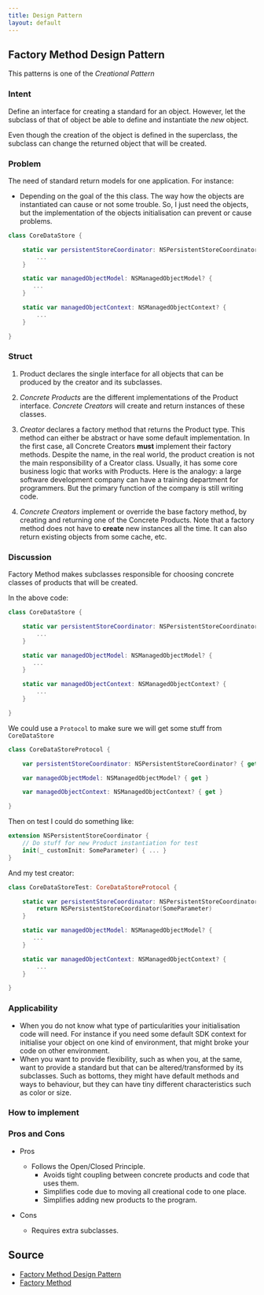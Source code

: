```yaml
---
title: Design Pattern
layout: default
---
```


## Factory Method Design Pattern
This patterns is one of the *Creational Pattern*

### Intent
Define an interface for creating a standard for an object. However, let the subclass of that of object be able to define and instantiate the *new* object.

Even though the creation of the object is defined in the superclass, the subclass can change the returned object that will be created.

### Problem
The need of standard return models for one application.
For instance:

- Depending on the goal of the this class. The way how the objects are instantiated can cause or not some trouble. So, I just need the objects, but the implementation of the objects initialisation can prevent or cause problems.

```swift
class CoreDataStore {

    static var persistentStoreCoordinator: NSPersistentStoreCoordinator? {
        ...
    }

    static var managedObjectModel: NSManagedObjectModel? {
       ...
    }

    static var managedObjectContext: NSManagedObjectContext? {
        ...
    }

}
```


### Struct

1. Product declares the single interface for all objects that can be produced by the creator and its subclasses.

2. *Concrete Products* are the different implementations of the Product interface.
*Concrete Creators* will create and return instances of these classes.

3. *Creator* declares a factory method that returns the Product type. This method can either be abstract or have some default implementation. In the first case, all Concrete Creators **must** implement their factory methods.
Despite the name, in the real world, the product creation is not the main responsibility of a Creator class. Usually, it has some core business logic that works with Products.
Here is the analogy: a large software development company can have a training department for programmers. But the primary function of the company is still writing code.

4. *Concrete Creators* implement or override the base factory method, by creating and returning one of the Concrete Products.
Note that a factory method does not have to **create** new instances all the time. It can also return existing objects from some cache, etc.

### Discussion

Factory Method makes subclasses responsible for choosing concrete classes of products that will be created.

In the above code:

```swift
class CoreDataStore {

    static var persistentStoreCoordinator: NSPersistentStoreCoordinator? {
        ...
    }

    static var managedObjectModel: NSManagedObjectModel? {
       ...
    }

    static var managedObjectContext: NSManagedObjectContext? {
        ...
    }

}
```

We could use a `Protocol` to make sure we will get some stuff from `CoreDataStore`

```swift
class CoreDataStoreProtocol {

    var persistentStoreCoordinator: NSPersistentStoreCoordinator? { get }

    var managedObjectModel: NSManagedObjectModel? { get }

    var managedObjectContext: NSManagedObjectContext? { get }

}
```

Then on test I could do something like:


```swift
extension NSPersistentStoreCoordinator {
    // Do stuff for new Product instantiation for test
    init(_ customInit: SomeParameter) { ... }
}
```

And my test creator:

```swift
class CoreDataStoreTest: CoreDataStoreProtocol {

    static var persistentStoreCoordinator: NSPersistentStoreCoordinator? {
        return NSPersistentStoreCoordinator(SomeParameter)
    }

    static var managedObjectModel: NSManagedObjectModel? {
       ...
    }

    static var managedObjectContext: NSManagedObjectContext? {
        ...
    }

}
```

### Applicability

- When you do not know what type of particularities your initialisation code will need. For instance if you need some default SDK context for initialise your object on one kind of environment, that might broke your code on other environment.
- When you want to provide flexibility, such as when you, at the same, want to provide a standard but that can be altered/transformed by its subclasses. Such as bottoms, they might have default methods and ways to behaviour, but they can have tiny different characteristics such as color or size.

### How to implement

### Pros and Cons

- Pros
    - Follows the Open/Closed Principle.
       - Avoids tight coupling between concrete products and code that uses them.
       - Simplifies code due to moving all creational code to one place.
       - Simplifies adding new products to the program.

- Cons
    - Requires extra subclasses.

## Source

- [Factory Method Design Pattern](https://sourcemaking.com/design_patterns/factory_method)
- [Factory Method](https://refactoring.guru/design-patterns/factory-method)
